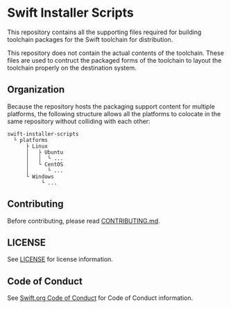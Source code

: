 # Swift Installer Scripts

This repository contains all the supporting files required for building
toolchain packages for the Swift toolchain for distribution.

This repository does not contain the actual contents of the toolchain. These
files are used to contruct the packaged forms of the toolchain to layout the
toolchain properly on the destination system.

## Organization

Because the repository hosts the packaging support content for multiple
platforms, the following structure allows all the platforms to colocate
in the same repository without colliding with each other:

~~~
swift-installer-scripts
  └ platforms
      ├ Linux
      │   ├ Ubuntu
      │   │  └ ...
      │   └ CentOS
      │      └ ...
      └ Windows
           └ ...
~~~

## Contributing

Before contributing, please read [CONTRIBUTING.md](CONTRIBUTING.md).

## LICENSE

See [LICENSE](LICENSE.txt) for license information.

## Code of Conduct

See [Swift.org Code of Conduct](https://swift.org/code-of-conduct/) for Code of Conduct information.
